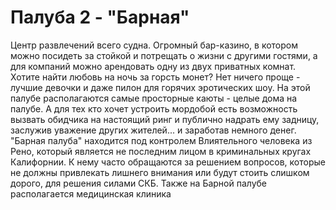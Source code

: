 # Палуба 2 - "Барная" 

Центр развлечений всего судна. Огромный бар-казино, в котором можно посидеть за стойкой и потрещать о жизни с другими гостями, а для компаний можно арендовать одну из двух приватных комнат. Хотите найти любовь на ночь за горсть монет? Нет ничего проще - лучшие девочки и 
даже пилон для горячих эротических шоу. На этой палубе располагаются самые просторные каюты - целые дома на палубе. А для тех кто хочет устроить мордобой есть возможность вызвать обидчика на настоящий ринг и публично надрать ему задницу, заслужив уважение других жителей... 
и заработав немного денег. "Барная палуба" находится под контролем Влиятельного человека из Рено, который является не последним лицом в криминальных кругах Калифорнии. К нему часто обращаются за решением вопросов, которые не должны привлекать лишнего внимания или будут 
стоить слишком дорого, для решения силами СКБ. Также на Барной палубе располагается медицинская клиника
